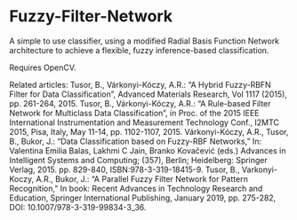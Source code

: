 # Fuzzy-Filter-Network
A simple to use classifier, using a modified Radial Basis Function Network architecture to achieve a flexible, fuzzy inference-based classification.

Requires OpenCV.

Related articles:
Tusor, B., Várkonyi-Kóczy, A.R.: “A Hybrid Fuzzy-RBFN Filter for Data Classification”, Advanced Materials Research, Vol 1117 (2015), pp. 261-264, 2015.
Tusor, B., Várkonyi-Kóczy, A.R.: “A Rule-based Filter Network for Multiclass Data Classification”, in Proc. of the 2015 IEEE International Instrumentation and Measurement Technology Conf., I2MTC 2015, Pisa, Italy, May 11-14, pp. 1102-1107, 2015.
Várkonyi-Kóczy, A.R., Tusor, B., Bukor, J.: “Data Classification based on Fuzzy-RBF Networks,” In: Valentina Emilia Balas, Lakhmi C Jain, Branko Kovačević (eds.) Advances in Intelligent Systems and Computing; (357), Berlin; Heidelberg: Springer Verlag, 2015. pp. 829-840, ISBN:978-3-319-18415-9.
Tusor, B., Varkonyi-Koczy, A.R., Bukor, J.: “A Parallel Fuzzy Filter Network for Pattern Recognition," In book: Recent Advances in Technology Research and Education, Springer International Publishing, January 2019, pp. 275-282, DOI: 10.1007/978-3-319-99834-3_36.
